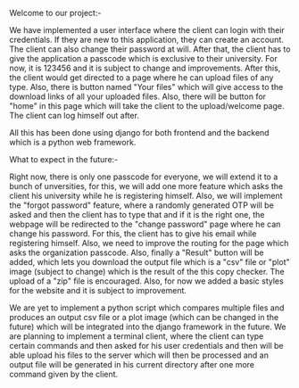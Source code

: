 Welcome to our project:-

We have implemented a user interface where the client can login with their credentials. If they are new to this application, they can create an account. The client can also change their password at will. After that, the client has to give the application a passcode which is exclusive to their university. For now, it is 123456 and it is subject to change and improvements. After this, the client would get directed to a page where he can upload files of any type. Also, there is button named "Your files" which will give access to the download links of all your uploaded files. Also, there will be button for "home" in this page which will take the client to the upload/welcome page. The client can log himself out after. 

All this has been done using django for both frontend and the backend which is a python web framework.

What to expect in the future:-

Right now, there is only one passcode for everyone, we will extend it to a bunch of unversities, for this, we will add one more feature which asks the client his university while he is registering himself. Also, we will implement the "forgot password" feature, where a randomly generated OTP will be asked and then the client has to type that and if it is the right one, the webpage will be redirected to the "change password" page where he can change his password. For this, the client has to give his email while registering himself. Also, we need to improve the routing for the page which asks the organization passcode. Also, finally a "Result" button will be added, which lets you download the output file which is a "csv" file or "plot" image (subject to change) which is the result of the this copy checker. The upload of a "zip" file is encouraged. Also, for now we added a basic styles for the website and it is subject to improvement.

We are yet to implement a python script which compares multiple files and produces an output csv file or a plot image (which can be changed in the future) which will be integrated into the django framework in the future. We are planning to implement a terminal client, where the client can type certain commands and then asked for his user credentials and then will be able upload his files to the server which will then be processed and an output file will be generated in his current directory after one more command given by the client. 

